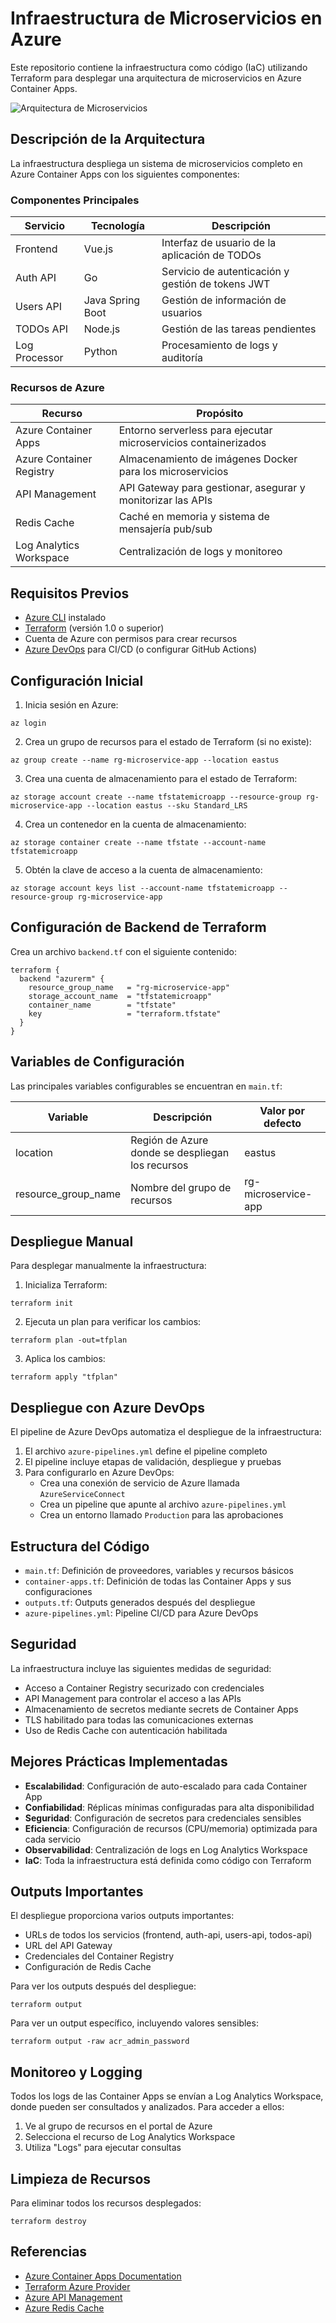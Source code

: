 # Infraestructura de Microservicios en Azure

Este repositorio contiene la infraestructura como código (IaC) utilizando Terraform para desplegar una arquitectura de microservicios en Azure Container Apps.

![Arquitectura de Microservicios](../microservice-app-example/arch-img/Microservices.png)

## Descripción de la Arquitectura

La infraestructura despliega un sistema de microservicios completo en Azure Container Apps con los siguientes componentes:

### Componentes Principales

| Servicio | Tecnología | Descripción |
|----------|------------|-------------|
| Frontend | Vue.js | Interfaz de usuario de la aplicación de TODOs |
| Auth API | Go | Servicio de autenticación y gestión de tokens JWT |
| Users API | Java Spring Boot | Gestión de información de usuarios |
| TODOs API | Node.js | Gestión de las tareas pendientes |
| Log Processor | Python | Procesamiento de logs y auditoría |

### Recursos de Azure

| Recurso | Propósito |
|---------|-----------|
| Azure Container Apps | Entorno serverless para ejecutar microservicios containerizados |
| Azure Container Registry | Almacenamiento de imágenes Docker para los microservicios |
| API Management | API Gateway para gestionar, asegurar y monitorizar las APIs |
| Redis Cache | Caché en memoria y sistema de mensajería pub/sub |
| Log Analytics Workspace | Centralización de logs y monitoreo |

## Requisitos Previos

- [Azure CLI](https://docs.microsoft.com/es-es/cli/azure/install-azure-cli) instalado
- [Terraform](https://www.terraform.io/downloads.html) (versión 1.0 o superior)
- Cuenta de Azure con permisos para crear recursos
- [Azure DevOps](https://dev.azure.com) para CI/CD (o configurar GitHub Actions)

## Configuración Inicial

1. Inicia sesión en Azure:
```shell
az login
```

2. Crea un grupo de recursos para el estado de Terraform (si no existe):
```shell
az group create --name rg-microservice-app --location eastus
```

3. Crea una cuenta de almacenamiento para el estado de Terraform:
```shell
az storage account create --name tfstatemicroapp --resource-group rg-microservice-app --location eastus --sku Standard_LRS
```

4. Crea un contenedor en la cuenta de almacenamiento:
```shell
az storage container create --name tfstate --account-name tfstatemicroapp
```

5. Obtén la clave de acceso a la cuenta de almacenamiento:
```shell
az storage account keys list --account-name tfstatemicroapp --resource-group rg-microservice-app
```

## Configuración de Backend de Terraform

Crea un archivo `backend.tf` con el siguiente contenido:

```hcl
terraform {
  backend "azurerm" {
    resource_group_name   = "rg-microservice-app"
    storage_account_name  = "tfstatemicroapp"
    container_name        = "tfstate"
    key                   = "terraform.tfstate"
  }
}
```

## Variables de Configuración

Las principales variables configurables se encuentran en `main.tf`:

| Variable | Descripción | Valor por defecto |
|----------|-------------|------------------|
| location | Región de Azure donde se despliegan los recursos | eastus |
| resource_group_name | Nombre del grupo de recursos | rg-microservice-app |

## Despliegue Manual

Para desplegar manualmente la infraestructura:

1. Inicializa Terraform:
```shell
terraform init
```

2. Ejecuta un plan para verificar los cambios:
```shell
terraform plan -out=tfplan
```

3. Aplica los cambios:
```shell
terraform apply "tfplan"
```

## Despliegue con Azure DevOps

El pipeline de Azure DevOps automatiza el despliegue de la infraestructura:

1. El archivo `azure-pipelines.yml` define el pipeline completo
2. El pipeline incluye etapas de validación, despliegue y pruebas
3. Para configurarlo en Azure DevOps:
   - Crea una conexión de servicio de Azure llamada `AzureServiceConnect`
   - Crea un pipeline que apunte al archivo `azure-pipelines.yml`
   - Crea un entorno llamado `Production` para las aprobaciones

## Estructura del Código

- `main.tf`: Definición de proveedores, variables y recursos básicos
- `container-apps.tf`: Definición de todas las Container Apps y sus configuraciones
- `outputs.tf`: Outputs generados después del despliegue
- `azure-pipelines.yml`: Pipeline CI/CD para Azure DevOps

## Seguridad

La infraestructura incluye las siguientes medidas de seguridad:

- Acceso a Container Registry securizado con credenciales
- API Management para controlar el acceso a las APIs
- Almacenamiento de secretos mediante secrets de Container Apps
- TLS habilitado para todas las comunicaciones externas
- Uso de Redis Cache con autenticación habilitada

## Mejores Prácticas Implementadas

- **Escalabilidad**: Configuración de auto-escalado para cada Container App
- **Confiabilidad**: Réplicas mínimas configuradas para alta disponibilidad
- **Seguridad**: Configuración de secretos para credenciales sensibles
- **Eficiencia**: Configuración de recursos (CPU/memoria) optimizada para cada servicio
- **Observabilidad**: Centralización de logs en Log Analytics Workspace
- **IaC**: Toda la infraestructura está definida como código con Terraform

## Outputs Importantes

El despliegue proporciona varios outputs importantes:

- URLs de todos los servicios (frontend, auth-api, users-api, todos-api)
- URL del API Gateway
- Credenciales del Container Registry
- Configuración de Redis Cache

Para ver los outputs después del despliegue:
```shell
terraform output
```

Para ver un output específico, incluyendo valores sensibles:
```shell
terraform output -raw acr_admin_password
```

## Monitoreo y Logging

Todos los logs de las Container Apps se envían a Log Analytics Workspace, donde pueden ser consultados y analizados. Para acceder a ellos:

1. Ve al grupo de recursos en el portal de Azure
2. Selecciona el recurso de Log Analytics Workspace
3. Utiliza "Logs" para ejecutar consultas

## Limpieza de Recursos

Para eliminar todos los recursos desplegados:
```shell
terraform destroy
```

## Referencias

- [Azure Container Apps Documentation](https://docs.microsoft.com/en-us/azure/container-apps/)
- [Terraform Azure Provider](https://registry.terraform.io/providers/hashicorp/azurerm/latest/docs)
- [Azure API Management](https://docs.microsoft.com/en-us/azure/api-management/)
- [Azure Redis Cache](https://docs.microsoft.com/en-us/azure/azure-cache-for-redis/)
